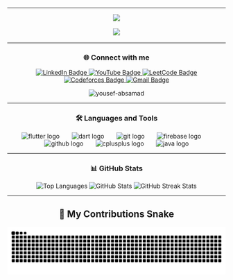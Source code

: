 <hr>
<p align="center">
  <a href="https://github.com/DenverCoder1/readme-typing-svg">
    <img src="https://readme-typing-svg.herokuapp.com?font=Time+New+Roman&color=6AA6F8&size=25&center=true&vCenter=true&width=700&height=100&lines=Hello,+I'm+Yousef+Abdel+Samad;Fresh+Computer+Science+Graduate;Flutter+Developer;Always+Learning+and+Improving">
  </a>
</p>

<div align="center">
  <img height="250" src="https://media1.giphy.com/media/v1.Y2lkPTc5MGI3NjExZnU5Z2FsYWs3eTBlZTN2YmgybXk4aHMzejVnejJ1azU0ZWE2bGhtYSZlcD12MV9pbnRlcm5hbF9naWZfYnlfaWQmY3Q9Zw/Dh5q0sShxgp13DwrvG/giphy.gif"  />
</div>

<hr>

<h3 align="center">🌐 Connect with me</h3>

<p align="center">
  <a href="https://www.linkedin.com/in/yousef-absamad/" target="_blank">
    <img src="https://img.shields.io/badge/LinkedIn-0077B5?style=for-the-badge&logo=linkedin&logoColor=white" alt="LinkedIn Badge"/>
  </a>
  <a href="https://www.youtube.com/@YousefAbsamad" target="_blank">
    <img src="https://img.shields.io/badge/YouTube-FF0000?style=for-the-badge&logo=youtube&logoColor=white" alt="YouTube Badge"/>
  </a>
  <a href="https://leetcode.com/u/yousef-absamad/" target="_blank">
    <img src="https://img.shields.io/badge/LeetCode-FFA116?style=for-the-badge&logo=leetcode&logoColor=white" alt="LeetCode Badge"/>
  </a>
  <a href="https://codeforces.com/profile/3bd_elsamad" target="_blank">
    <img src="https://img.shields.io/badge/Codeforces-1F8ACB?style=for-the-badge&logo=codeforces&logoColor=white" alt="Codeforces Badge"/>
  </a>
  <a href="mailto:yousef.absamad@gmail.com" target="_blank">
    <img src="https://img.shields.io/badge/Gmail-D14836?style=for-the-badge&logo=gmail&logoColor=white" alt="Gmail Badge"/>
  </a>
</p>

<p align="center">
  <img src="https://komarev.com/ghpvc/?username=yousef-absamad&label=Profile%20views&color=0e75b6&style=flat" alt="yousef-absamad" height="30"/>
</p>

---

<h3 align="center">🛠 Languages and Tools</h3>

<p align="center">
  <img src="https://cdn.jsdelivr.net/gh/devicons/devicon/icons/flutter/flutter-original.svg" height="50" alt="flutter logo" />
  <img width="20"/>
  <img src="https://cdn.jsdelivr.net/gh/devicons/devicon/icons/dart/dart-original.svg" height="50" alt="dart logo" />
  <img width="20"/>
  <img src="https://cdn.jsdelivr.net/gh/devicons/devicon/icons/git/git-original.svg" height="50" alt="git logo" />
  <img width="20"/>
  <img src="https://cdn.jsdelivr.net/gh/devicons/devicon/icons/firebase/firebase-plain-wordmark.svg" height="50" alt="firebase logo" />
  <img width="20"/>
  <img src="https://cdn.jsdelivr.net/gh/devicons/devicon/icons/github/github-original.svg" height="50" alt="github logo" />
  <img width="20"/>
  <img src="https://cdn.jsdelivr.net/gh/devicons/devicon/icons/cplusplus/cplusplus-original.svg" height="50" alt="cplusplus logo" />
  <img width="20"/>
  <img src="https://cdn.jsdelivr.net/gh/devicons/devicon/icons/java/java-original.svg" height="50" alt="java logo" />
</p>

---

<h3 align="center">📊 GitHub Stats</h3>

<p align="center">
  <img src="https://github-readme-stats.vercel.app/api/top-langs?username=yousef-absamad&show_icons=true&locale=en&layout=compact" height="150" alt="Top Languages" />
  <img src="https://github-readme-stats.vercel.app/api?username=yousef-absamad&show_icons=true&locale=en" height="150" alt="GitHub Stats" />
  <img src="https://github-readme-streak-stats.herokuapp.com/?user=yousef-absamad&" height="150" alt="GitHub Streak Stats" />
</p>

---

<h2 align="center">🐍 My Contributions Snake</h2>

<p align="center">
  <img src="https://raw.githubusercontent.com/yousef-absamad/yousef-absamad/output/dist/snake.svg" alt="Snake animation" />
</p>

